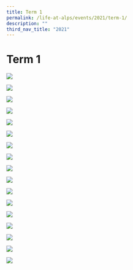 ```yaml
---
title: Term 1
permalink: /life-at-alps/events/2021/term-1/
description: ""
third_nav_title: "2021"
---
```

# **Term 1**

![](/images/p1%20Slide1.jpg)

![](/images/p1%20Slide2.jpg)

![](/images/p1%20Slide3.jpg)

![](/images/p1%20Slide4.jpg)

![](/images/p1%20Slide5.jpg)

![](/images/cny%20Slide1.jpg)

![](/images/cny%20Slide2.jpg)

![](/images/cny%20Slide3.jpg)

![](/images/tdd%20Slide1.jpg)

![](/images/tdd%20Slide2.jpg)

![](/images/tdd%20Slide3.jpg)

![](/images/tdd%20Slide4.jpg)

![](/images/p3%20Slide1.jpg)

![](/images/p3%20Slide2.jpg)

![](/images/p3%20Slide3.jpg)

![](/images/p4%20Slide4.jpg)

![](/images/p3%20Slide5.jpg)